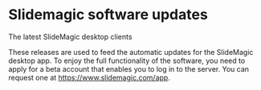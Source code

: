 # Slidemagic software updates
The latest SlideMagic desktop clients

These releases are used to feed the automatic updates for the SlideMagic desktop app. To enjoy the full functionality of the software, you need to apply for a beta account that enables you to log in to the server. You can request one at https://www.slidemagic.com/app.
